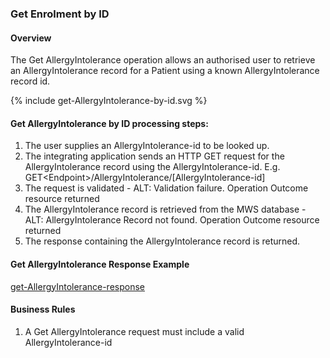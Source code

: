 

### Get Enrolment by ID

#### Overview

The Get AllergyIntolerance operation allows an authorised user to retrieve an AllergyIntolerance  record for a Patient using a known AllergyIntolerance record id.

<div>
{% include get-AllergyIntolerance-by-id.svg %}
</div>



####  Get AllergyIntolerance by ID processing steps:

1. The user supplies an AllergyIntolerance-id to be looked up.
2. The integrating application sends an HTTP GET request for the AllergyIntolerance record using the AllergyIntolerance-id. E.g. GET\<Endpoint>/AllergyIntolerance/[AllergyIntolerance-id]
3. The request is validated - ALT: Validation failure. Operation Outcome resource returned
4. The AllergyIntolerance record is retrieved from the MWS database - ALT: AllergyIntolerance Record not found. Operation Outcome resource returned<br />
5. The response containing the AllergyIntolerance record is returned.



####  Get AllergyIntolerance Response Example 
[get-AllergyIntolerance-response](AllergyIntolerance-AI667788899.json.html)

#### Business  Rules
1.  A Get AllergyIntolerance request must include a valid AllergyIntolerance-id

